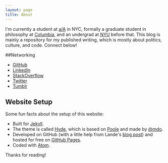 ```yaml
---
layout: page
title: About
---
```


I'm currently a student at [a/A](http://appacademy.io/) in NYC, formally a graduate student in philosophy at [Columbia](http://philosophy.columbia.edu/directories/student/alexander-richey), and an undergrad at [NYU](http://nyu.edu/) before that. This blog is mainly a repository for my published writing, which is mostly about politics, culture, and code. Connect below!

##Networking

* [GitHub](https://github.com/AlexanderRichey)
* [LinkedIn](https://www.linkedin.com/in/alexanderrichey)
* [StackOverflow](http://stackoverflow.com/cv/alexrichey)
* [Twitter](https://twitter.com/AlexanderRichey)
* [Tumblr](http://grokeverything.com/)

## Website Setup

Some fun facts about the setup of this website:

* Built for [Jekyll](http://jekyllrb.com).
* The theme is called [Hyde](http://hyde.getpoole.com/), which is based on [Poole](http://getpoole.com/) and made by [@mdo](https://twitter.com/mdo).
* Developed on GitHub (with a little help from Lande's [blog post](http://joshualande.com/jekyll-github-pages-poole/)) and hosted for free on [GitHub Pages](https://pages.github.com).
* Coded with [Atom](https://atom.io/).

Thanks for reading!
